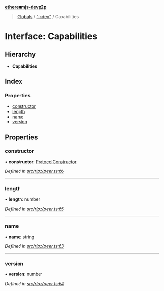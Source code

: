**[ethereumjs-devp2p](../README.md)**

> [Globals](../README.md) / ["index"](../modules/_index_.md) / Capabilities

# Interface: Capabilities

## Hierarchy

* **Capabilities**

## Index

### Properties

* [constructor](_index_.capabilities.md#constructor)
* [length](_index_.capabilities.md#length)
* [name](_index_.capabilities.md#name)
* [version](_index_.capabilities.md#version)

## Properties

### constructor

•  **constructor**: [ProtocolConstructor](_index_.protocolconstructor.md)

*Defined in [src/rlpx/peer.ts:66](https://github.com/ethereumjs/ethereumjs-devp2p/blob/master/src/rlpx/peer.ts#L66)*

___

### length

•  **length**: number

*Defined in [src/rlpx/peer.ts:65](https://github.com/ethereumjs/ethereumjs-devp2p/blob/master/src/rlpx/peer.ts#L65)*

___

### name

•  **name**: string

*Defined in [src/rlpx/peer.ts:63](https://github.com/ethereumjs/ethereumjs-devp2p/blob/master/src/rlpx/peer.ts#L63)*

___

### version

•  **version**: number

*Defined in [src/rlpx/peer.ts:64](https://github.com/ethereumjs/ethereumjs-devp2p/blob/master/src/rlpx/peer.ts#L64)*
